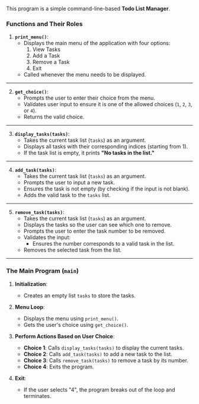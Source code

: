 This program is a simple command-line-based **Todo List Manager**. 

### **Functions and Their Roles**
1. **`print_menu()`**:
   - Displays the main menu of the application with four options:
     1. View Tasks
     2. Add a Task
     3. Remove a Task
     4. Exit
   - Called whenever the menu needs to be displayed.

---

2. **`get_choice()`**:
   - Prompts the user to enter their choice from the menu.
   - Validates user input to ensure it is one of the allowed choices (`1`, `2`, `3`, or `4`).
   - Returns the valid choice.

---

3. **`display_tasks(tasks)`**:
   - Takes the current task list (`tasks`) as an argument.
   - Displays all tasks with their corresponding indices (starting from 1).
   - If the task list is empty, it prints **"No tasks in the list."**

---

4. **`add_task(tasks)`**:
   - Takes the current task list (`tasks`) as an argument.
   - Prompts the user to input a new task.
   - Ensures the task is not empty (by checking if the input is not blank).
   - Adds the valid task to the `tasks` list.

---

5. **`remove_task(tasks)`**:
   - Takes the current task list (`tasks`) as an argument.
   - Displays the tasks so the user can see which one to remove.
   - Prompts the user to enter the task number to be removed.
   - Validates the input:
     - Ensures the number corresponds to a valid task in the list.
   - Removes the selected task from the list.

---

### **The Main Program (`main`)**
1. **Initialization**:
   - Creates an empty list `tasks` to store the tasks.

2. **Menu Loop**:
   - Displays the menu using `print_menu()`.
   - Gets the user's choice using `get_choice()`.

3. **Perform Actions Based on User Choice**:
   - **Choice 1**: Calls `display_tasks(tasks)` to display the current tasks.
   - **Choice 2**: Calls `add_task(tasks)` to add a new task to the list.
   - **Choice 3**: Calls `remove_task(tasks)` to remove a task by its number.
   - **Choice 4**: Exits the program.

4. **Exit**:
   - If the user selects "4", the program breaks out of the loop and terminates.

